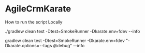 # AgileCrmKarate

How to run the script Locally 

./gradlew clean test  -Dtest=SmokeRunner -Dkarate.env=fdev --info

gradlew clean test  -Dtest=SmokeRunner -Dkarate.env=fdev "-Dkarate.options=--tags @debug" --info
